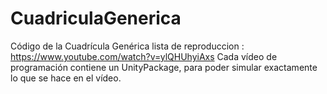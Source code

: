 # CuadriculaGenerica
Código de la Cuadrícula Genérica lista de reproduccion :  https://www.youtube.com/watch?v=ylQHUhyiAxs
Cada vídeo de programación contiene un UnityPackage, para poder simular exactamente lo que se hace en el vídeo.
